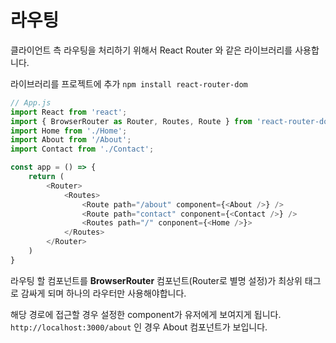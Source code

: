 # 라우팅

클라이언트 측 라우팅을 처리하기 위해서 React Router 와 같은 라이브러리를 사용합니다.

라이브러리를 프로젝트에 추가 `npm install react-router-dom`

```js
// App.js
import React from 'react';
import { BrowserRouter as Router, Routes, Route } from 'react-router-dom';
import Home from './Home';
import About from '/About';
import Contact from './Contact';

const app = () => {
    return (
        <Router>
            <Routes>
                <Route path="/about" component={<About />} />
                <Route path="contact" conponent={<Contact />} />
                <Routes path="/" conponent={<Home />}>
            </Routes>
        </Router>
    )
}
```

라우팅 할 컴포넌트를 **BrowserRouter** 컴포넌트(Router로 별명 설정)가 최상위 태그로 감싸게 되며 하나의 라우터만 사용해야합니다.  

해당 경로에 접근할 경우 설정한 component가 유저에게 보여지게 됩니다. `http://localhost:3000/about` 인 경우 About 컴포넌트가 보입니다.

